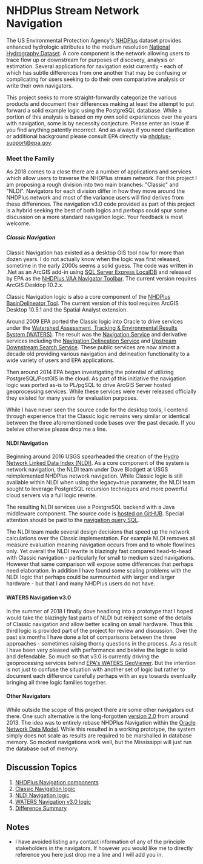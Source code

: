 # NHDPlus Stream Network Navigation

The US Environmental Protection Agency's [NHDPlus](https://www.epa.gov/waterdata/nhdplus-national-hydrography-dataset-plus) dataset provides enhanced hydrologic attributes to the medium resolution [National Hydrography Dataset](https://www.usgs.gov/core-science-systems/ngp/national-hydrography/national-hydrography-dataset).  A core component is the network allowing users to trace flow up or downstream for purposes of discovery, analysis or estimation.  Several applications for navigation exist currently - each of which has subtle differences from one another that may be confusing or complicating for users seeking to do their own compariative analysis or write their own navigators.

This project seeks to more straight-forwardly categorize the various products and document their differences making at least the attempt to put forward a solid example logic using the PostgreSQL database.  While a portion of this analysis is based on my own solid experiences over the years with navigation, some is by necessity conjecture.  Please enter an issue if you find anything patently incorrect.  And as always if you need clarification or additional background please consult EPA directly via nhdplus-support@epa.gov.

### Meet the Family

As 2018 comes to a close there are a number of applications and services which allow users to traverse the NHDPlus stream network.  For this project I am proposing a rough division into two main branches: "Classic" and "NLDI".  Navigators for each division differ in how they move around the NHDPlus network and most of the variance users will find derives from these differences.  The navigation v3.0 code provided as part of this project is a hybrid seeking the best of both logics and *perhaps* could spur some discussion on a more standard navigation logic.  Your feedback is most welcome.

##### Classic Navigation

Classic Navigation has existed as a desktop GIS tool now for more than dozen years.  I do not actually know when the logic was first released, sometime in the early 2000s seems a solid guess.  The code was written in .Net as an ArcGIS add-in using [SQL Server Express LocalDB](https://www.microsoft.com/en-us/sql-server/sql-server-editions-express) and released by EPA as the [NHDPlus VAA Navigator Toolbar](https://www.epa.gov/waterdata/nhdplus-tools#vaa).  The current version requires ArcGIS Desktop 10.2.x.

Classic Navigation logic is also a core component of the [NHDPlus BasinDelineator Tool](https://www.epa.gov/waterdata/nhdplus-tools#basin).  The current version of this tool requires ArcGIS Desktop 10.5.1 and the Spatial Analyst extension.

Around 2009 EPA ported the Classic logic into Oracle to drive services under the [Watershed Assessment, Tracking & Environmental Results System (WATERS)](https://www.epa.gov/waterdata/waters-watershed-assessment-tracking-environmental-results-system).  The result was the [Navigation Service](https://www.epa.gov/waterdata/navigation-service) and derivative services including the [Navigation Delineation Service](https://www.epa.gov/waterdata/navigation-delineation-service) and [Upstream Downstream Search Service](https://www.epa.gov/waterdata/upstreamdownstream-search-service).  These public services are now almost a decade old providing various navigation and delineation functionality to a wide variety of users and EPA applications.

Then around 2014 EPA began investigating the potential of utilizing PostgreSQL/PostGIS in the cloud.  As part of this initiative the navigation logic was ported as-is to PL/pgSQL to drive ArcGIS Server hosted geoprocessing services.  While these services were never released officially they existed for many years for evaluation purposes.

While I have never seen the source code for the desktop tools, I contend through experience that the Classic logic remains very similar or identical between the three aforementioned code bases over the past decade.  If you beleive otherwise please drop me a line.  

#### NLDI Navigation

Beginning around 2016 USGS spearheaded the creation of the [Hydro Network Linked Data Index (NLDI)](https://cida.usgs.gov/nldi/about).  As a core component of the system is network navigation, the NLDI team under Dave Blodgett at USGS reimplemented NHDPlus network navigation.  While Classic logic is still available within NLDI when using the legacy=true parameter, the NLDI team sought to leverage PostgreSQL recursion techniques and more powerful cloud servers via a full logic rewrite.

The resulting NLDI services use a PostgreSQL backend with a Java middleware component.  The source code is [hosted on GitHUB](https://github.com/ACWI-SSWD/nldi-services).  Special attention should be paid to the [navigation query SQL](https://github.com/ACWI-SSWD/nldi-services/blob/master/src/main/resources/mybatis/navigate.xml).

The NLDI team made several design decisions that speed up the network calculations over the Classic implementation.  For example NLDI removes all measure evaluation meaning navigation occurs from and to whole flowlines only.  Yet overall the NLDI rewrite is blazingly fast compared head-to-head with Classic navigation - particularly for small to medium sized navigations.  However that same comparison will expose some differences that perhaps need elaboration.  In addition I have found some scaling problems with the NLDI logic that perhaps could be surmounted with larger and larger hardware - but that I and many NHDPlus users do not have.

#### WATERS Navigation v3.0

In the summer of 2018 I finally dove headlong into a prototype that I hoped would take the blazingly fast parts of NLDI but reinject some of the details of Classic navigation and allow better scaling on small hardware.  Thus this third logic is provided part of the project for review and discussion.  Over the past six months I have done a lot of comparisons between the three approaches - sometimes raising thorny questions in the process.  As a result I have been very pleased with performance and beleive the logic is solid and defendable.  So much so that v3.0 is currently driving the geoprocessing services behind [EPA's WATERS GeoViewer](https://epa.maps.arcgis.com/apps/webappviewer/index.html?id=ada349b90c26496ea52aab66a092593b).  But the intention is not just to confuse the situation with another set of logic but rather to document each difference carefully perhaps with an eye towards eventually bringing all three logic families together.

#### Other Navigators

While outside the scope of this project there are some other navigators out there.  One such alternative is the long-forgotten [version 2.0](https://github.com/pauldzy/NHDPlus_Navigation_NDM) from around 2013.  The idea was to entirely rebase NHDPlus Navigation within the [Oracle Network Data Model](https://docs.oracle.com/en/database/oracle/oracle-database/18/topol/network-data-model.html).  While this resulted in a working prototype, the system simply does not scale as results are required to be marshalled in database memory.  So modest navigations work well, but the Mississippi will just run the database out of memory.  

## Discussion Topics

1. [NHDPlus Navigation components](doc/components.md)
2. [Classic Navigation logic](doc/classic.md)
3. [NLDI Navigation logic](doc/nldi.md)
4. [WATERS Navigation v3.0 logic](doc/navigation30.md)
5. [Difference Summary](doc/summary.md)

## Notes

* I have avoided listing any contact information of any of the principle stakeholders in the navigators.  If however you would like me to directly reference you here just drop me a line and I will add you in.
